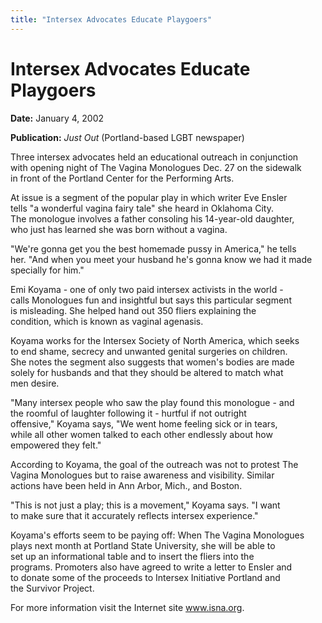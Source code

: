 ```yaml
---
title: "Intersex Advocates Educate Playgoers"
---
```


# Intersex Advocates Educate Playgoers

  
<b class=dr>Date:</b> January 4, 2002  
  
<b class=dr>Publication:</b> _Just Out_ (Portland-based LGBT newspaper)  
  


  
Three intersex advocates held an educational outreach in conjunction  
with opening night of The Vagina Monologues Dec. 27 on the sidewalk  
in front of the Portland Center for the Performing Arts.  


  
At issue is a segment of the popular play in which writer Eve Ensler  
tells "a wonderful vagina fairy tale" she heard in Oklahoma City.  
The monologue involves a father consoling his 14-year-old daughter,  
who just has learned she was born without a vagina.  


  
"We're gonna get you the best homemade pussy in America," he tells  
her. "And when you meet your husband he's gonna know we had it made  
specially for him."  


  
Emi Koyama - one of only two paid intersex activists in the world -  
calls Monologues fun and insightful but says this particular segment  
is misleading. She helped hand out 350 fliers explaining the  
condition, which is known as vaginal agenasis.  


  
Koyama works for the Intersex Society of North America, which seeks  
to end shame, secrecy and unwanted genital surgeries on children.  
She notes the segment also suggests that women's bodies are made  
solely for husbands and that they should be altered to match what  
men desire.  


  
"Many intersex people who saw the play found this monologue - and  
the roomful of laughter following it - hurtful if not outright  
offensive," Koyama says, "We went home feeling sick or in tears,  
while all other women talked to each other endlessly about how  
empowered they felt."  


  
According to Koyama, the goal of the outreach was not to protest The  
Vagina Monologues but to raise awareness and visibility. Similar  
actions have been held in Ann Arbor, Mich., and Boston.  


  
"This is not just a play; this is a movement," Koyama says. "I want  
to make sure that it accurately reflects intersex experience."  


  
Koyama's efforts seem to be paying off: When The Vagina Monologues  
plays next month at Portland State University, she will be able to  
set up an informational table and to insert the fliers into the  
programs. Promoters also have agreed to write a letter to Ensler and  
to donate some of the proceeds to Intersex Initiative Portland and  
the Survivor Project.  


  
For more information visit the Internet site www.isna.org.